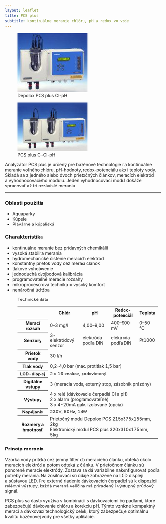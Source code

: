 ```yaml
---
layout: leaflet
title: PCS plus
subtitle: kontinuálne meranie chlóru, pH a redox vo vode
---
```


<figure>
    <img src="PCS plus Cl-pH.jpg" style="width: 6cm" />
    <div class="caption">Depolox PCS plus Cl-pH</div>
</figure>

<figure>
    <img src="PCS plus Cl-Cl-pH.jpg" style="width: 6cm" />
    <div class="caption">PCS plus  Cl-Cl-pH</div>
</figure>

<p class="marquee">
    Analyzátor PCS plus je určený pre bazénové technológie na
    kontinuálne meranie voľného chlóru, pH-hodnoty, redox-potenciálu ako i
    teploty vody. Skladá sa z jedného alebo dvoch prietočných článkov, meracích
    elektród a vyhodnocovacieho modulu. Jeden vyhodnocovací modul dokáže
    spracovať až tri nezávislé merania.
</p>

---

### Oblasti použitia

* Aquaparky
* Kúpele
* Plavárne a kúpaliská 

### Charakteristika

* kontinuálne meranie bez prídavných chemikálií
* vysoká stabilita merania 
* hydromechanické čistenie meracích elektród 
* konštantný prietok vody cez merací článok
* tlakové vyhotovenie
* jednoduchá dvojbodová kalibrácia 
* programovateľné meracie rozsahy                                                                  
* mikroprocesorová technika = vysoký komfort
* nenáročná údržba
        
<figure style="width: 12cm">
    <div class="caption">Technické dáta</div>
    <table>
        <tr>
            <td></th>
            <th>Chlór</th>
            <th>pH</th>
            <th>Redox-potenciál</th>
            <th>Teplota</th>
        </tr>
        <tr>
            <th>Merací rozsah</th>
            <td>0–3 mg/l</td>
            <td>4,00–9,00</td>
            <td>400–900 mV</td>
            <td>0–50 ℃</td>
        </tr>
        <tr>
            <th>Senzory</th>
            <td>3-elektródový senzor</td>
            <td>elektróda podľa DIN</td>
            <td>elektróda podľa DIN</td>
            <td>Pt1000</td>
        </tr>
        <tr>
            <th>Prietok vody</th>
            <td colspan="4">30 l/h</td>
        </tr>
        <tr>
            <th>Tlak vody</th>
            <td colspan="4">0,2–4,0 bar (max. protitlak 1,5 bar)</td>
        </tr>
        <tr>
            <th>LCD-displej</th>
            <td colspan="4">2 x 16 znakov, podsvietený</td>
        </tr>
        <tr>
            <th>Digitálne vstupy</th>
            <td colspan="4">3 (meracia voda, externý stop, zásobník prázdny)</td>
        </tr>
        <tr>
            <th>Výstupy</th>
            <td colspan="4">
                4 x relé (dávkovacie čerpadlá Cl a pH)<br />
                2 x alarm (programovateľné)<br />
                3 x 4-20mA galv. izolované (opcia)
            </td>
        </tr>
        <tr>
            <th>Napájanie</th>
            <td colspan="4">230V, 50Hz, 14W</td>
        </tr>
        <tr>
            <th>Rozmery a hmotnosť</th>
            <td colspan="4">
                Prietočný modul Depolox PCS 215x375x155mm, 2kg<br />
                Elektronický modul PCS plus 320x310x175mm, 5kg
            </td>
        </tr>
    </table>
</figure>

### Princíp merania

Vzorka vody priteká cez jemný filter do meracieho článku, obteká okolo
meracích elektród a potom odteká z článku. V prietočnom článku sú ponorené
meracie elektródy. Zostava sa dá variabilne nakonfigurovať podľa
potreby merania. Na zosilňovači sú údaje zobrazené na LCD displeji a sústavou
LED. Pre externé riadenie dávkovacích čerpadiel sú k dispozícii reléové výstupy,
každá meraná veličina má priradený i výstupný prúdový signál.

PCS plus sa často využíva v kombinácii s dávkovacícmi čerpadlami, ktoré
zabezpečujú dávkovanie chlóru a korekciu pH. Týmto vznikne kompaktný merací a
dávkovací technologický celok, ktorý zabezpečuje optimálnu kvalitu bazénovej
vody pre všetky aplikácie.
